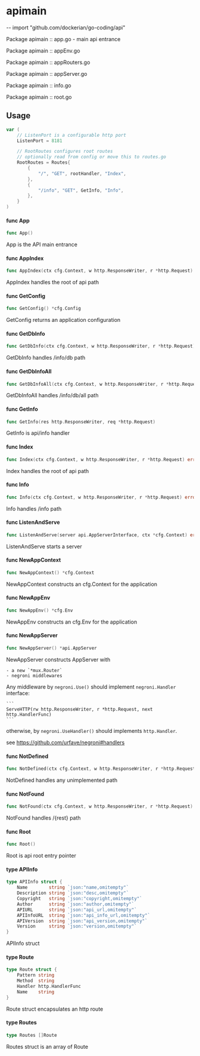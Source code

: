 # apimain
--
    import "github.com/dockerian/go-coding/api"

Package apimain :: app.go - main api entrance

Package apimain :: appEnv.go

Package apimain :: appRouters.go

Package apimain :: appServer.go

Package apimain :: info.go

Package apimain :: root.go

## Usage

```go
var (
	// ListenPort is a configurable http port
	ListenPort = 8181

	// RootRoutes configures root routes
	// optionally read from config or move this to routes.go
	RootRoutes = Routes{
		{
			"/", "GET", rootHandler, "Index",
		},
		{
			"/info", "GET", GetInfo, "Info",
		},
	}
)
```

#### func  App

```go
func App()
```
App is the API main entrance

#### func  AppIndex

```go
func AppIndex(ctx cfg.Context, w http.ResponseWriter, r *http.Request) error
```
AppIndex handles the root of api path

#### func  GetConfig

```go
func GetConfig() *cfg.Config
```
GetConfig returns an application configuration

#### func  GetDbInfo

```go
func GetDbInfo(ctx cfg.Context, w http.ResponseWriter, r *http.Request) error
```
GetDbInfo handles /info/db path

#### func  GetDbInfoAll

```go
func GetDbInfoAll(ctx cfg.Context, w http.ResponseWriter, r *http.Request) error
```
GetDbInfoAll handles /info/db/all path

#### func  GetInfo

```go
func GetInfo(res http.ResponseWriter, req *http.Request)
```
GetInfo is api/info handler

#### func  Index

```go
func Index(ctx cfg.Context, w http.ResponseWriter, r *http.Request) error
```
Index handles the root of api path

#### func  Info

```go
func Info(ctx cfg.Context, w http.ResponseWriter, r *http.Request) error
```
Info handles /info path

#### func  ListenAndServe

```go
func ListenAndServe(server api.AppServerInterface, ctx *cfg.Context) error
```
ListenAndServe starts a server

#### func  NewAppContext

```go
func NewAppContext() *cfg.Context
```
NewAppContext constructs an cfg.Context for the application

#### func  NewAppEnv

```go
func NewAppEnv() *cfg.Env
```
NewAppEnv constructs an cfg.Env for the application

#### func  NewAppServer

```go
func NewAppServer() *api.AppServer
```
NewAppServer constructs AppServer with

    - a new `*mux.Router`
    - negroni middlewares

Any middleware by `negroni.Use()` should implement `negroni.Handler` interface:

    ```
    ServeHTTP(rw http.ResponseWriter, r *http.Request, next http.HandlerFunc)
    ```

otherwise, by `negroni.UseHandler()` should implements `http.Handler`.

see https://github.com/urfave/negroni#handlers

#### func  NotDefined

```go
func NotDefined(ctx cfg.Context, w http.ResponseWriter, r *http.Request) error
```
NotDefined handles any unimplemented path

#### func  NotFound

```go
func NotFound(ctx cfg.Context, w http.ResponseWriter, r *http.Request) error
```
NotFound handles /{rest} path

#### func  Root

```go
func Root()
```
Root is api root entry pointer

#### type APIInfo

```go
type APIInfo struct {
	Name        string `json:"name,omitempty"`
	Description string `json:"desc,omitempty"`
	Copyright   string `json:"copyright,omitempty"`
	Author      string `json:"author,omitempty"`
	APIURL      string `json:"api_url,omitempty"`
	APIInfoURL  string `json:"api_info_url,omitempty"`
	APIVersion  string `json:"api_version,omitempty"`
	Version     string `json:"version,omitempty"`
}
```

APIInfo struct

#### type Route

```go
type Route struct {
	Pattern string
	Method  string
	Handler http.HandlerFunc
	Name    string
}
```

Route struct encapsulates an http route

#### type Routes

```go
type Routes []Route
```

Routes struct is an array of Route
